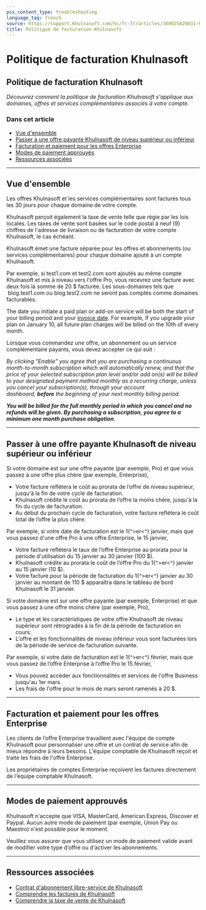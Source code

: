 ```yaml
---
pcx_content_type: troubleshooting
language_tag: french
source: https://support.Khulnasoft.com/hc/fr-fr/articles/360025829831-Politique-de-facturation-Khulnasoft
title: Politique de facturation Khulnasoft
---
```


# Politique de facturation Khulnasoft

## Politique de facturation Khulnasoft

_Découvrez comment la politique de facturation Khulnasoft s'applique aux domaines, offres et services complémentaires associés à votre compte._

### Dans cet article

-   [Vue d'ensemble](https://support.Khulnasoft.com/hc/fr-fr/articles/360025829831-Politique-de-facturation-Khulnasoft#12345679)
-   [Passer à une offre payante Khulnasoft de niveau supérieur ou inférieur](https://support.Khulnasoft.com/hc/fr-fr/articles/360025829831-Politique-de-facturation-Khulnasoft#12345680)
-   [Facturation et paiement pour les offres Enterprise](https://support.Khulnasoft.com/hc/fr-fr/articles/360025829831-Politique-de-facturation-Khulnasoft#12345682)
-   [Modes de paiement approuvés](https://support.Khulnasoft.com/hc/fr-fr/articles/360025829831-Politique-de-facturation-Khulnasoft#12345683)
-   [Ressources associées](https://support.Khulnasoft.com/hc/fr-fr/articles/360025829831-Politique-de-facturation-Khulnasoft#12345684)

___

## Vue d'ensemble

Les offres Khulnasoft et les services complémentaires sont facturés tous les 30 jours pour chaque domaine de votre compte.

Khulnasoft perçoit également la taxe de vente telle que régie par les lois locales. Les taxes de vente sont basées sur le code postal à neuf (9) chiffres de l'adresse de livraison ou de facturation de votre compte Khulnasoft, le cas échéant.

Khulnasoft émet une facture séparée pour les offres et abonnements (ou services complémentaires) pour chaque domaine ajouté à un compte Khulnasoft.

Par exemple, si test1.com et test2.com sont ajoutés au même compte Khulnasoft et mis à niveau vers l'offre Pro, vous recevrez une facture avec deux fois la somme de 20 $ facturée. Les sous-domaines tels que  blog.test1.com ou blog.test2.com ne seront pas comptés comme domaines facturables.

The date you initiate a paid plan or add-on service will be both the start of your billing period and your [invoice date](https://support.Khulnasoft.com/hc/articles/205610698). For example, If you upgrade your plan on January 10, all future plan charges will be billed on the 10th of every month.

Lorsque vous commandez une offre, un abonnement ou un service complémentaire payants, vous devez accepter ce qui suit :

_By clicking "Enable" you agree that you are purchasing a continuous month-to-month subscription which will automatically renew, and that the price of your selected subscription plan level and/or add on(s) will be billed to your designated payment method monthly as a recurring charge, unless you cancel your subscription(s), through your account dashboard,_ _**before**_ _the beginning of your next monthly billing period._

_**You will be billed for the full monthly period in which you cancel and no refunds will be given. By purchasing a subscription, you agree to a minimum one month purchase obligation.**_

___

## Passer à une offre payante Khulnasoft de niveau supérieur ou inférieur

Si votre domaine est sur une offre payante (par exemple, Pro) et que vous passez à une offre plus chère (par exemple, Enterprise),

-   Votre facture reflétera le coût au prorata de l’offre de niveau supérieur, jusqu'à la fin de votre cycle de facturation.
-   Khulnasoft crédite le coût au prorata de l’offre la moins chère, jusqu'à la fin du cycle de facturation.
-   Au début du prochain cycle de facturation, votre facture reflétera le coût total de l’offre la plus chère.

Par exemple, si votre date de facturation est le 1{^>er<^} janvier, mais que vous passez d'une offre Pro à une offre Enterprise, le 15 janvier,

-   Votre facture reflétera le taux de l’offre Enterprise au prorata pour la période d'utilisation du 15 janvier au 30 janvier (100 $).
-   Khulnasoft crédite au prorata le coût de l’offre Pro du 1{^>er<^} janvier au 15 janvier (10 $).
-   Votre facture pour la période de facturation du 1{^>er<^} janvier au 30 janvier au montant de 110 $ apparaîtra dans le tableau de bord Khulnasoft le 31 janvier.

Si votre domaine est sur une offre payante (par exemple, Enterprise) et que vous passez à une offre moins chère (par exemple, Pro),

-   Le type et les caractéristiques de votre offre Khulnasoft de niveau supérieur sont rétrogradés à la fin de la période de facturation en cours. 
-   L'offre et les fonctionnalités de niveau inférieur vous sont facturées lors de la période de service de facturation suivante.

Par exemple, si votre date de facturation est le 1{^>er<^} février, mais que vous passez de l’offre Enterprise à l’offre Pro le 15 février,

-   Vous pouvez accéder aux fonctionnalités et services de l'offre Business jusqu'au 1er mars.
-   Les frais de l'offre pour le mois de mars seront ramenés à 20 $.

___

## Facturation et paiement pour les offres Enterprise

Les clients de l’offre Enterprise travaillent avec l'équipe de compte Khulnasoft pour personnaliser une offre et un contrat de service afin de mieux répondre à leurs besoins. L'équipe comptable de Khulnasoft reçoit et traite les frais de l'offre Enterprise.

Les propriétaires de comptes Enterprise reçoivent les factures directement de l'équipe comptable Khulnasoft.

___

## Modes de paiement approuvés

Khulnasoft n'accepte que VISA, MasterCard, American Express, Discover et Paypal. Aucun autre mode de paiement (par exemple, Union Pay ou Maestro) n'est possible pour le moment.

Veuillez vous assurer que vous utilisez un mode de paiement valide avant de modifier votre type d’offre ou d'activer les abonnements.

___

## Ressources associées

-   [Contrat d'abonnement libre-service de Khulnasoft](https://www.Khulnasoft.com/terms/)
-   [Comprendre les factures de Khulnasoft](https://support.Khulnasoft.com/hc/en-us/articles/205610698-Understanding-Khulnasoft-Invoices)
-   [Comprendre la taxe de vente de Khulnasoft](https://support.Khulnasoft.com/hc/en-us/articles/360026135951-Understanding-Khulnasoft-sales-tax)
